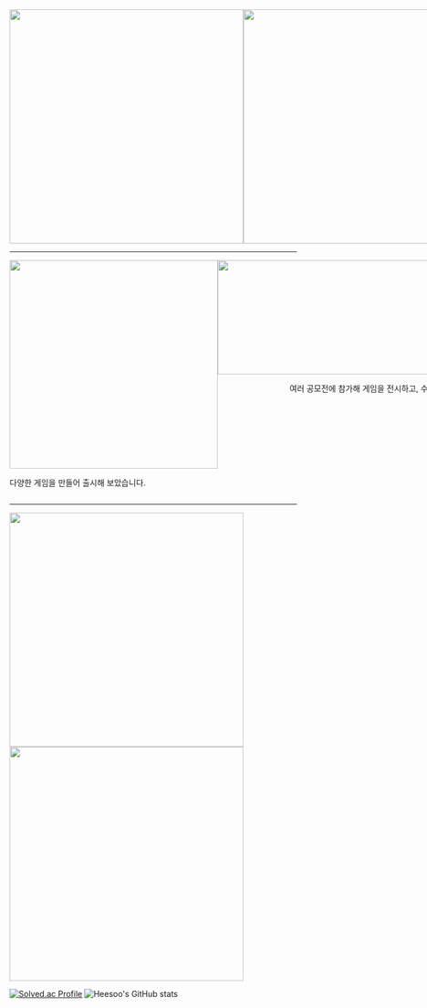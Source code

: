 <div style="display: flex; align-items: center;">
    <img width="410" src="https://cdn.discordapp.com/attachments/1004271251071717499/1218948829836214372/image.png?ex=66098590&is=65f71090&hm=f5f82eb5e6704ec49223ae02f2f0159791ede5d32d27359d6b93939d970b04dc&"> 
    <img width="410" src="https://cdn.discordapp.com/attachments/1004271251071717499/1218946027495755887/image.png?ex=660982f3&is=65f70df3&hm=f0c1afd97bb06b03bbfbe59976f204953365739a1347bab92b02b2680dfdd010&">
</div>

- - -

<div style="display: flex; justify-content: space-between;">
    <div style="flex: 1; text-align: left;">
        <img src="https://cdn.discordapp.com/attachments/1004271251071717499/1217495576891883610/cdac7905e867b2cf.jpg?ex=66043c1d&is=65f1c71d&hm=8d8096933c2cde4abac9ac3775f106cb0e334181014fdaa03858a2baaebaa977&" width=365">
        <p>다양한 게임을 만들어 출시해 보았습니다.</p>
    </div>
    <div style="flex: 1; text-align: right;">
        <img src="https://cdn.discordapp.com/attachments/1004271251071717499/1218917996173463663/1.jpg?ex=660968d8&is=65f6f3d8&hm=b044cab06f6b2ad4a44fbc812452105e6daf5d38b5338c815971fda62d83b30d&" width="450"height="200">
        <p>여러 공모전에 참가해 게임을 전시하고, 수상하였습니다.</p>
    </div>
   </div>

- - -

</a>
<a href="https://heesoo1114.notion.site/bc495e5445114a729f5578f4f88cf158?pvs=74">
    <img width="410" src="https://cdn.discordapp.com/attachments/1004271251071717499/1218937530418987048/cc677acc8e02ad4c.png?ex=66097b0a&is=65f7060a&hm=f4f589a7ca94a9ea81ba17486a14c3f69c6656c06af87962d5a7d9c1b760ade9&">
</a>

</a>
<a href="https://heesoo1114.notion.site/8212dccedc1c4fc89c22bbedc5c3edaf">
    <img width="410" src="https://cdn.discordapp.com/attachments/1004271251071717499/1218938343383896156/b5c85146d9b7e683.png?ex=66097bcb&is=65f706cb&hm=30ddc622aa1367479bfcf314620b18e5e27f97d94a2c84f17eaa1519c99b040e&">
</a>

<br/>



[![Solved.ac Profile](http://mazassumnida.wtf/api/v2/generate_badge?boj=heesoo1114)](https://solved.ac/heesoo1114/)
![Heesoo's GitHub stats](https://github-readme-stats.vercel.app/api?username=heesoo1114&show_icons=true&theme=radical)
